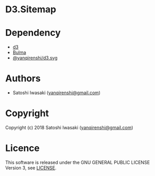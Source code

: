 # D3.Sitemap

# Dependency

- [d3](https://www.npmjs.com/package/d3)
- [Bulma](https://www.npmjs.com/package/bulma)
- [@yanqirenshi/d3.svg](https://d3js.org/)

# Authors

+ Satoshi Iwasaki (yanqirenshi@gmail.com)

# Copyright

Copyright (c) 2018 Satoshi Iwasaki (yanqirenshi@gmail.com)

# Licence

This software is released under the GNU GENERAL PUBLIC LICENSE Version 3, see [LICENSE](http://www.gnu.org/licenses/gpl-3.0.txt).
